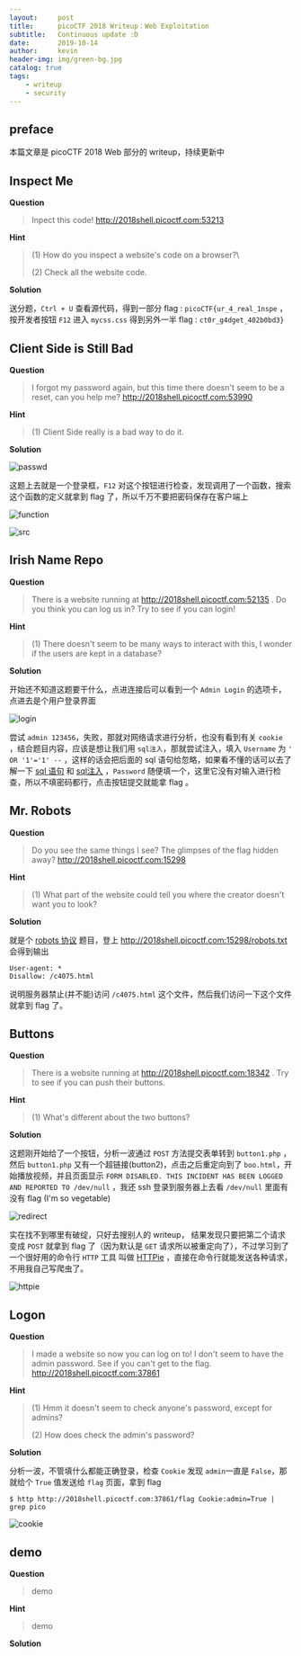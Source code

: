 ```yaml
---
layout:     post
title:      picoCTF 2018 Writeup：Web Exploitation
subtitle:   Continuous update :D
date:       2019-10-14
author:     kevin
header-img: img/green-bg.jpg
catalog: true
tags:
    - writeup
    - security
---
```


## preface



本篇文章是 picoCTF 2018 Web 部分的 writeup，持续更新中



## Inspect Me



**Question** 



> Inpect this code! http://2018shell.picoctf.com:53213 



**Hint**



> (1) How do you inspect a website's code on a browser?\
>
> (2) Check all the website code.



**Solution**



送分题，`Ctrl + U` 查看源代码，得到一部分 flag :  `picoCTF{ur_4_real_1nspe`  ，按开发者按钮 `F12` 进入 `mycss.css` 得到另外一半 flag : `ct0r_g4dget_402b0bd3}` 



## Client Side is Still Bad



**Question** 



> I forgot my password again, but this time there doesn't seem to be a reset, can you help me? http://2018shell.picoctf.com:53990 



**Hint**



> (1) Client Side really is a bad way to do it.



**Solution**



![passwd](https://ae01.alicdn.com/kf/H8da00f03d3c14a6d86595eaf9a374859n.png)



这题上去就是一个登录框，`F12` 对这个按钮进行检查，发现调用了一个函数，搜索这个函数的定义就拿到 flag 了，所以千万不要把密码保存在客户端上



![function](https://ae01.alicdn.com/kf/Hc84ec2e7aa2a432887276d4b15b1cf033.png)



![src](https://ae01.alicdn.com/kf/H423889fbe1884611ad018965f1215c67z.png)



## Irish Name Repo



**Question** 



> There is a website running at http://2018shell.picoctf.com:52135 . Do you think you can log us in? Try to see if you can login!



**Hint**



> (1) There doesn't seem to be many ways to interact with this, I wonder if the users are kept in a database?



**Solution**



开始还不知道这题要干什么，点进连接后可以看到一个 `Admin Login` 的选项卡，点进去是个用户登录界面



![login](https://ae01.alicdn.com/kf/H799615626e984a49acb9efa0c225e8cby.png)



尝试 `admin 123456`，失败，那就对网络请求进行分析，也没有看到有关 `cookie` ，结合题目内容，应该是想让我们用 `sql注入`，那就尝试注入，填入 `Username`  为 `' OR '1'='1' --` ，这样的话会把后面的 sql 语句给忽略，如果看不懂的话可以去了解一下 [sql 语句](https://zh.wikipedia.org/zh-hans/SQL) 和 [sql注入](https://zh.wikipedia.org/wiki/SQL%E6%B3%A8%E5%85%A5) ，`Password` 随便填一个，这里它没有对输入进行检查，所以不填密码都行，点击按钮提交就能拿 flag 。



## Mr. Robots



**Question** 



> Do you see the same things I see? The glimpses of the flag hidden away? http://2018shell.picoctf.com:15298 



**Hint**



> (1) What part of the website could tell you where the creator doesn't want you to look?



**Solution**



就是个 [robots 协议](https://baike.baidu.com/item/robots%E5%8D%8F%E8%AE%AE/2483797?fromtitle=robots.txt&fromid=9518761) 题目，登上 http://2018shell.picoctf.com:15298/robots.txt 会得到输出



```
User-agent: *
Disallow: /c4075.html
```



说明服务器禁止(并不能)访问 `/c4075.html` 这个文件，然后我们访问一下这个文件就拿到 flag 了。



## Buttons



**Question** 



> There is a website running at http://2018shell.picoctf.com:18342 . Try to see if you can push their buttons.

**Hint**



> (1) What's different about the two buttons?



**Solution**



这题刚开始给了一个按钮，分析一波通过 `POST` 方法提交表单转到 `button1.php` ，然后 `button1.php` 又有一个超链接(button2)，点击之后重定向到了 `boo.html`，开始播放视频，并且页面显示 `FORM DISABLED. THIS INCIDENT HAS BEEN LOGGED AND REPORTED TO /dev/null` ，我还 ssh 登录到服务器上去看 `/dev/null` 里面有没有 flag (I'm so vegetable) 



![redirect](https://ae01.alicdn.com/kf/H46282202c349446e85f131b9a98238aal.png)



实在找不到哪里有破绽，只好去搜别人的 writeup， 结果发现只要把第二个请求变成 `POST` 就拿到 flag 了（因为默认是 `GET` 请求所以被重定向了），不过学习到了一个很好用的命令行 `HTTP` 工具 叫做 [HTTPie](https://github.com/jakubroztocil/httpie/blob/master/README.rst#examples) ，直接在命令行就能发送各种请求，不用我自己写爬虫了。



![httpie](https://ae01.alicdn.com/kf/H5352aae18fda4866a95921633809b9a5U.png)



## Logon	



**Question** 



> I made a website so now you can log on to! I don't seem to have the admin password. See if you can't get to the flag. http://2018shell.picoctf.com:37861 



**Hint**



> (1) Hmm it doesn't seem to check anyone's password, except for admins? 
>
> (2) How does check the admin's password?



**Solution**



分析一波，不管填什么都能正确登录，检查 `Cookie` 发现 `admin`一直是 `False`，那就给个 `True` 值发送给 `flag` 页面，拿到 flag



```shell
$ http http://2018shell.picoctf.com:37861/flag Cookie:admin=True | grep pico
```



![cookie](https://ae01.alicdn.com/kf/H70394e70c2e24b41bc7a8403c75b95e6q.png)



## demo



**Question** 



> demo



**Hint**



> demo



**Solution**



